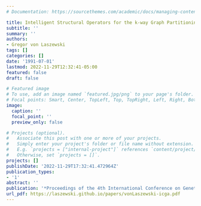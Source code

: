 ```yaml
---
# Documentation: https://sourcethemes.com/academic/docs/managing-content/

title: Intelligent Structural Operators for the k-way Graph Partitioning Problem
subtitle: ''
summary: ''
authors:
- Gregor von Laszewski
tags: []
categories: []
date: '1991-07-01'
lastmod: 2022-11-29T12:32:41-05:00
featured: false
draft: false

# Featured image
# To use, add an image named `featured.jpg/png` to your page's folder.
# Focal points: Smart, Center, TopLeft, Top, TopRight, Left, Right, BottomLeft, Bottom, BottomRight.
image:
  caption: ''
  focal_point: ''
  preview_only: false

# Projects (optional).
#   Associate this post with one or more of your projects.
#   Simply enter your project's folder or file name without extension.
#   E.g. `projects = ["internal-project"]` references `content/project/deep-learning/index.md`.
#   Otherwise, set `projects = []`.
projects: []
publishDate: '2022-11-29T17:32:41.472964Z'
publication_types:
- '1'
abstract: ''
publication: '*Proceedings of the 4th International Conference on Genetic Algorithms*'
url_pdf: https://laszewski.github.io/papers/vonLaszewski-icga.pdf
---
```

